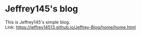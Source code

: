# Jeffrey145's blog
This is Jeffrey145's simple blog.  
Link: https://jeffrey14513.github.io/Jeffrey-Blog/home/home.html
